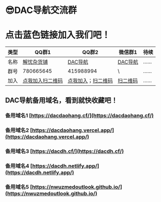 # 😎DAC导航交流群
# 点击蓝色链接加入我们吧！

| 类型 | QQ群1 | QQ群2 | 微信群1 |待续|
|---|----|----|----|---|
| 名称 | [解忧杂货铺](https://jq.qq.com/?_wv=1027&k=liPvvBbz) | [DAC导航](https://jq.qq.com/?_wv=1027&k=682ZHQTM) | [DAC导航](http://ys-k.ysepan.com/618551336/616075576/r48563V564IQW3lqRPLj3d/%E5%BE%AE%E4%BF%A1%E7%BE%A4%EF%BC%88DAC%E5%AF%BC%E8%88%AA%EF%BC%89.png) |……
| 群号 | 780665645 | 415988994 | \ |……|
| 加入 | [点我加入](https://jq.qq.com/?_wv=1027&k=liPvvBbz)[扫二维码](http://ys-i.ysepan.com/618551314/616075551/q73296U4566LIkpQROec5/QQ%E7%BE%A41%EF%BC%88%E8%A7%A3%E5%BF%A7%E6%9D%82%E8%B4%A7%E9%93%BA%EF%BC%89.png) | [点我加入](https://jq.qq.com/?_wv=1027&k=682ZHQTM)；[扫二维码](http://ys-i.ysepan.com/618551315/616075552/kpQROet34684T6482MNe4/QQ%E7%BE%A42%EF%BC%88DAC%E5%AF%BC%E8%88%AA%EF%BC%89.png) | [扫二维码](http://ys-k.ysepan.com/618551336/616075576/r48563V564IQW3lqRPLj3d/%E5%BE%AE%E4%BF%A1%E7%BE%A4%EF%BC%88DAC%E5%AF%BC%E8%88%AA%EF%BC%89.png)|……|


## DAC导航备用域名，看到就快收藏吧！

### 备用域名1    [https://dacdaohang.cf/](https://dacdaohang.cf/)

### 备用域名2    [https://dacdaohang.vercel.app/](https://dacdaohang.vercel.app/)

### 备用域名3    [https://dacdh.cf/](https://dacdh.cf/)

### 备用域名4    [https://dacdh.netlify.app/](https://dacdh.netlify.app/)

### 备用域名5    [https://nwuzmedoutlook.github.io/](https://nwuzmedoutlook.github.io/)
